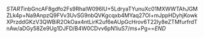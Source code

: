 $START$inbGncAF8gdfo2Fs9RhaIW096lU+5LdryaTYunuXc01MXWWTAhJGMZLk4p+Na9AnpzQ9FVv3UvSG9nbQVKgcqxb4MYaq27Ol+mJppHDyhjKowkXPrzddGKzV3QWBiR2OkOax4ntLirK2uf6eAUpGcHrov6T22Iy8eZTMfurfrdTnAw/aDGy58Ze9Ug1DJFD/B4W0CDvv6pN1iuS7/ms+Pg==$END$
